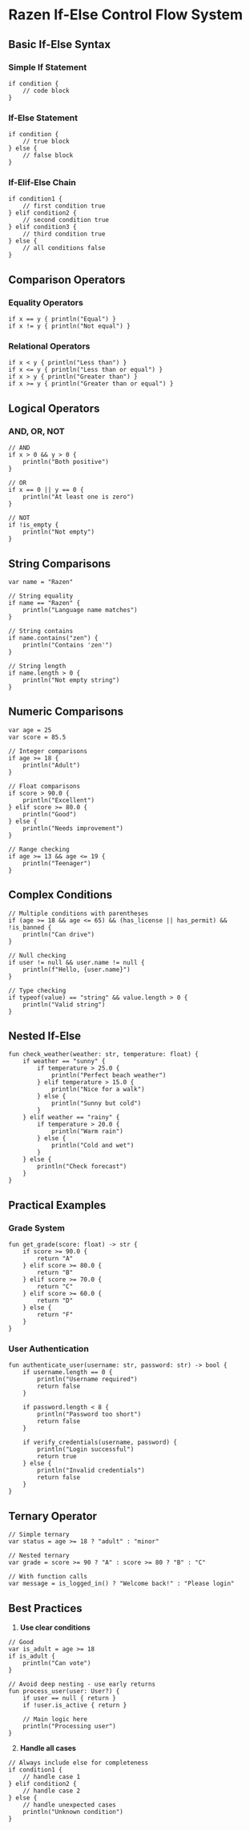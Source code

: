 # Razen If-Else Control Flow System

## Basic If-Else Syntax

### Simple If Statement
```razen
if condition {
    // code block
}
```

### If-Else Statement
```razen
if condition {
    // true block
} else {
    // false block
}
```

### If-Elif-Else Chain
```razen
if condition1 {
    // first condition true
} elif condition2 {
    // second condition true
} elif condition3 {
    // third condition true
} else {
    // all conditions false
}
```

## Comparison Operators

### Equality Operators
```razen
if x == y { println("Equal") }
if x != y { println("Not equal") }
```

### Relational Operators
```razen
if x < y { println("Less than") }
if x <= y { println("Less than or equal") }
if x > y { println("Greater than") }
if x >= y { println("Greater than or equal") }
```

## Logical Operators

### AND, OR, NOT
```razen
// AND
if x > 0 && y > 0 {
    println("Both positive")
}

// OR
if x == 0 || y == 0 {
    println("At least one is zero")
}

// NOT
if !is_empty {
    println("Not empty")
}
```

## String Comparisons

```razen
var name = "Razen"

// String equality
if name == "Razen" {
    println("Language name matches")
}

// String contains
if name.contains("zen") {
    println("Contains 'zen'")
}

// String length
if name.length > 0 {
    println("Not empty string")
}
```

## Numeric Comparisons

```razen
var age = 25
var score = 85.5

// Integer comparisons
if age >= 18 {
    println("Adult")
}

// Float comparisons
if score > 90.0 {
    println("Excellent")
} elif score >= 80.0 {
    println("Good")
} else {
    println("Needs improvement")
}

// Range checking
if age >= 13 && age <= 19 {
    println("Teenager")
}
```

## Complex Conditions

```razen
// Multiple conditions with parentheses
if (age >= 18 && age <= 65) && (has_license || has_permit) && !is_banned {
    println("Can drive")
}

// Null checking
if user != null && user.name != null {
    println(f"Hello, {user.name}")
}

// Type checking
if typeof(value) == "string" && value.length > 0 {
    println("Valid string")
}
```

## Nested If-Else

```razen
fun check_weather(weather: str, temperature: float) {
    if weather == "sunny" {
        if temperature > 25.0 {
            println("Perfect beach weather")
        } elif temperature > 15.0 {
            println("Nice for a walk")
        } else {
            println("Sunny but cold")
        }
    } elif weather == "rainy" {
        if temperature > 20.0 {
            println("Warm rain")
        } else {
            println("Cold and wet")
        }
    } else {
        println("Check forecast")
    }
}
```

## Practical Examples

### Grade System
```razen
fun get_grade(score: float) -> str {
    if score >= 90.0 {
        return "A"
    } elif score >= 80.0 {
        return "B"
    } elif score >= 70.0 {
        return "C"
    } elif score >= 60.0 {
        return "D"
    } else {
        return "F"
    }
}
```

### User Authentication
```razen
fun authenticate_user(username: str, password: str) -> bool {
    if username.length == 0 {
        println("Username required")
        return false
    }
    
    if password.length < 8 {
        println("Password too short")
        return false
    }
    
    if verify_credentials(username, password) {
        println("Login successful")
        return true
    } else {
        println("Invalid credentials")
        return false
    }
}
```

## Ternary Operator

```razen
// Simple ternary
var status = age >= 18 ? "adult" : "minor"

// Nested ternary
var grade = score >= 90 ? "A" : score >= 80 ? "B" : "C"

// With function calls
var message = is_logged_in() ? "Welcome back!" : "Please login"
```

## Best Practices

1. **Use clear conditions**
```razen
// Good
var is_adult = age >= 18
if is_adult {
    println("Can vote")
}

// Avoid deep nesting - use early returns
fun process_user(user: User?) {
    if user == null { return }
    if !user.is_active { return }
    
    // Main logic here
    println("Processing user")
}
```

2. **Handle all cases**
```razen
// Always include else for completeness
if condition1 {
    // handle case 1
} elif condition2 {
    // handle case 2
} else {
    // handle unexpected cases
    println("Unknown condition")
}
```